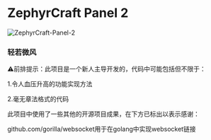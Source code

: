 # ZephyrCraft Panel 2 

![ZephyrCraft-Panel-2](https://socialify.git.ci/Litezero/ZephyrCraft-Panel-2/image?custom_description=%E4%BD%BF%E7%94%A8golang%26vue3%E5%BC%80%E5%8F%91%E7%9A%84Minecraft%E6%9C%8D%E5%8A%A1%E5%99%A8%E7%AE%A1%E7%90%86%E9%9D%A2%E6%9D%BF&description=1&font=Inter&forks=1&issues=1&logo=https%3A%2F%2Fimg.picui.cn%2Ffree%2F2025%2F07%2F03%2F6866409be3beb.png&name=1&owner=1&pattern=Circuit+Board&pulls=1&stargazers=1&theme=Auto)

### 轻若微风

⚠前排提示：此项目是一个新人主导开发的，代码中可能包括但不限于：

1.令人血压升高的功能实现方法

2.毫无章法格式的代码

此项目中使用了一些其他的开源项目成果，在下方已标出以表示感谢：

github.com/gorilla/websocket用于在golang中实现websocket链接